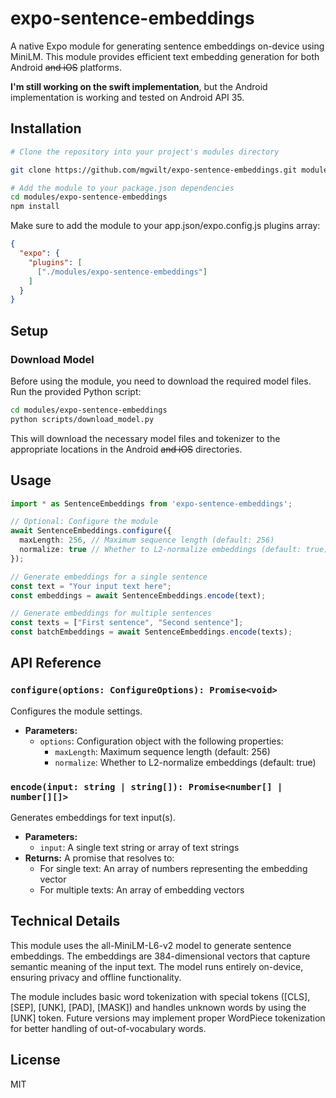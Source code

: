 # expo-sentence-embeddings

A native Expo module for generating sentence embeddings on-device using MiniLM. This module provides efficient text embedding generation for both Android ~~and iOS~~ platforms.

**I'm still working on the swift implementation**, but the Android implementation is working and tested on Android API 35.

## Installation

```bash
# Clone the repository into your project's modules directory

git clone https://github.com/mgwilt/expo-sentence-embeddings.git modules/expo-sentence-embeddings

# Add the module to your package.json dependencies
cd modules/expo-sentence-embeddings
npm install
```

Make sure to add the module to your app.json/expo.config.js plugins array:

```json
{
  "expo": {
    "plugins": [
      ["./modules/expo-sentence-embeddings"]
    ]
  }
}
```

## Setup

### Download Model

Before using the module, you need to download the required model files. Run the provided Python script:

```bash
cd modules/expo-sentence-embeddings
python scripts/download_model.py
```

This will download the necessary model files and tokenizer to the appropriate locations in the Android ~~and iOS~~ directories.

## Usage

```typescript
import * as SentenceEmbeddings from 'expo-sentence-embeddings';

// Optional: Configure the module
await SentenceEmbeddings.configure({
  maxLength: 256, // Maximum sequence length (default: 256)
  normalize: true // Whether to L2-normalize embeddings (default: true)
});

// Generate embeddings for a single sentence
const text = "Your input text here";
const embeddings = await SentenceEmbeddings.encode(text);

// Generate embeddings for multiple sentences
const texts = ["First sentence", "Second sentence"];
const batchEmbeddings = await SentenceEmbeddings.encode(texts);
```

## API Reference

### `configure(options: ConfigureOptions): Promise<void>`

Configures the module settings.

- **Parameters:**
  - `options`: Configuration object with the following properties:
    - `maxLength`: Maximum sequence length (default: 256)
    - `normalize`: Whether to L2-normalize embeddings (default: true)

### `encode(input: string | string[]): Promise<number[] | number[][]>`

Generates embeddings for text input(s).

- **Parameters:**
  - `input`: A single text string or array of text strings
- **Returns:** A promise that resolves to:
  - For single text: An array of numbers representing the embedding vector
  - For multiple texts: An array of embedding vectors

## Technical Details

This module uses the all-MiniLM-L6-v2 model to generate sentence embeddings. The embeddings are 384-dimensional vectors that capture semantic meaning of the input text. The model runs entirely on-device, ensuring privacy and offline functionality.

The module includes basic word tokenization with special tokens ([CLS], [SEP], [UNK], [PAD], [MASK]) and handles unknown words by using the [UNK] token. Future versions may implement proper WordPiece tokenization for better handling of out-of-vocabulary words.

## License

MIT
